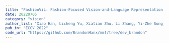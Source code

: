```yaml
---
title: "FashionViL: Fashion-Focused Vision-and-Language Representation Learning"
date: 20220705
category: "vision"
author_list: "Xiao Han, Licheng Yu, Xiatian Zhu, Li Zhang, Yi-Zhe Song, and Tao Xiang"
pub_in: "ECCV 2022"
code_url: "https://github.com/BrandonHanx/mmf/tree/dev_brandon"
---
```

